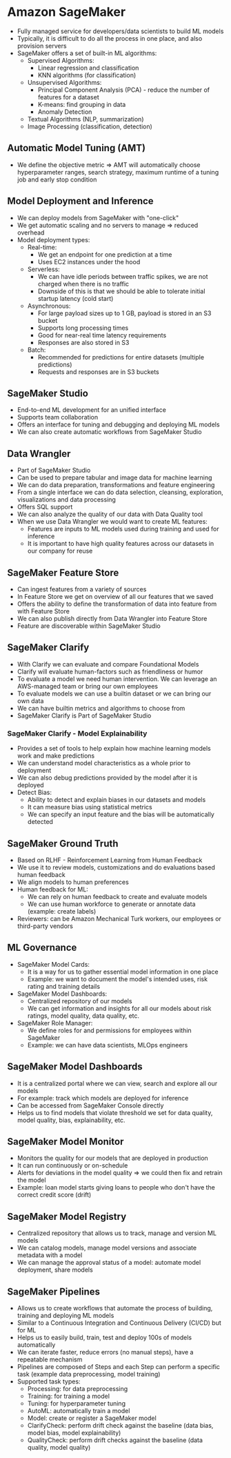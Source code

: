 # Amazon SageMaker

- Fully managed service for developers/data scientists to build ML models
- Typically, it is difficult to do all the process in one place, and also provision servers
- SageMaker offers a set of built-in ML algorithms:
    - Supervised Algorithms:
        - Linear regression and classification
        - KNN algorithms (for classification)
    - Unsupervised Algorithms:
        - Principal Component Analysis (PCA) - reduce the number of features for a dataset
        - K-means: find grouping in data
        - Anomaly Detection
    - Textual Algorithms (NLP, summarization)
    - Image Processing (classification, detection)

## Automatic Model Tuning (AMT)

- We define the objective metric => AMT will automatically choose hyperparameter ranges, search strategy, maximum runtime of a tuning job and early stop condition

## Model Deployment and Inference

- We can deploy models from SageMaker with "one-click"
- We get automatic scaling and no servers to manage => reduced overhead
- Model deployment types:
    - Real-time:
        - We get an endpoint for one prediction at a time
        - Uses EC2 instances under the hood
    - Serverless:
        - We can have idle periods between traffic spikes, we are not charged when there is no traffic
        - Downside of this is that we should be able to tolerate initial startup latency (cold start)
    - Asynchronous:
        - For large payload sizes up to 1 GB, payload is stored in an S3 bucket
        - Supports long processing times
        - Good for near-real time latency requirements
        - Responses are also stored in S3
    - Batch:
        - Recommended for predictions for entire datasets (multiple predictions)
        - Requests and responses are in S3 buckets

## SageMaker Studio

- End-to-end ML development for an unified interface
- Supports team collaboration
- Offers an interface for tuning and debugging and deploying ML models
- We can also create automatic workflows from SageMaker Studio

## Data Wrangler

- Part of SageMaker Studio
- Can be used to prepare tabular and image data for machine learning
- We can do data preparation, transformations and feature engineering
- From a single interface we can do data selection, cleansing, exploration, visualizations and data processing
- Offers SQL support
- We can also analyze the quality of our data with Data Quality tool
- When we use Data Wrangler we would want to create ML features:
    - Features are inputs to ML models used during training and used for inference
    - It is important to have high quality features across our datasets in our company for reuse

## SageMaker Feature Store

- Can ingest features from a variety of sources
- In Feature Store we get on overview of all our features that we saved
- Offers the ability to define the transformation of data into feature from with Feature Store
- We can also publish directly from Data Wrangler into Feature Store
- Feature are discoverable within SageMaker Studio

## SageMaker Clarify

- With Clarify we can evaluate and compare Foundational Models
- Clarify will evaluate human-factors such as friendliness or humor
- To evaluate a model we need human intervention. We can leverage an AWS-managed team or bring our own employees
- To evaluate models we can use a builtin dataset or we can bring our own data
- We can have builtin metrics and algorithms to choose from
- SageMaker Clarify is Part of SageMaker Studio

### SageMaker Clarify - Model Explainability

- Provides a set of tools to help explain how machine learning models work and make predictions
- We can understand model characteristics as a whole prior to deployment
- We can also debug predictions provided by the model after it is deployed
- Detect Bias:
    - Ability to detect and explain biases in our datasets and models
    - It can measure bias using statistical metrics
    - We can specify an input feature and the bias will be automatically detected

## SageMaker Ground Truth

- Based on RLHF - Reinforcement Learning from Human Feedback
- We use it to review models, customizations and do evaluations based human feedback
- We align models to human preferences
- Human feedback for ML:
    - We can rely on human feedback to create and evaluate models
    - We can use human workforce to generate or annotate data (example: create labels)
- Reviewers: can be Amazon Mechanical Turk workers, our employees or third-party vendors

## ML Governance

- SageMaker Model Cards:
    - It is a way for us to gather essential model information in one place
    - Example: we want to document the model's intended uses, risk rating and training details
- SageMaker Model Dashboards:
    - Centralized repository of our models
    - We can get information and insights for all our models about risk ratings, model quality, data quality, etc.
- SageMaker Role Manager:
    - We define roles for and permissions for employees within SageMaker
    - Example: we can have data scientists, MLOps engineers

## SageMaker Model Dashboards

- It is a centralized portal where we can view, search and explore all our models
- For example: track which models are deployed for inference
- Can be accessed from SageMaker Console directly
- Helps us to find models that violate threshold we set for data quality, model quality, bias, explainability, etc.

## SageMaker Model Monitor

- Monitors the quality for our models that are deployed in production
- It can run continuously or on-schedule
- Alerts for deviations in the model quality => we could then fix and retrain the model
- Example: loan model starts giving loans to people who don't have the correct credit score (drift)

## SageMaker Model Registry

- Centralized repository that allows us to track, manage and version ML models
- We can catalog models, manage model versions and associate metadata with a model
- We can manage the approval status of a model: automate model deployment, share models

## SageMaker Pipelines

- Allows us to create workflows that automate the process of building, training and deploying ML models
- Similar to a Continuous Integration and Continuous Delivery (CI/CD) but for ML
- Helps us to easily build, train, test and deploy 100s of models automatically
- We can iterate faster, reduce errors (no manual steps), have a repeatable mechanism
- Pipelines are composed of Steps and each Step can perform a specific task (example data preprocessing, model training)
- Supported task types:
    - Processing: for data preprocessing
    - Training: for training a model
    - Tuning: for hyperparameter tuning
    - AutoML: automatically train a model
    - Model: create or register a SageMaker model
    - ClarifyCheck: perform drift check against the baseline (data bias, model bias, model explainability)
    - QualityCheck: perform drift checks against the baseline (data quality, model quality)